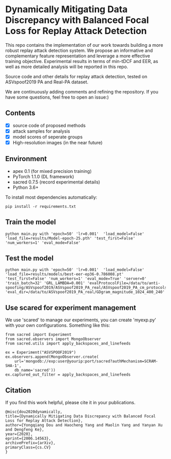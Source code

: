 # Dynamically Mitigating Data Discrepancy with Balanced Focal Loss for Replay Attack Detection

This repo contains the implementation of our work towards building a more robust replay attack detection system. We propose an informative and complementary feature representation and leverage a more effective training objective. Experimental results in terms of min-tDCF and EER, as well as more detailed analysis will be reported in this repo. 

Source code and other details for replay attack detection, tested on ASVspoof2019 PA and Real-PA dataset.

We are continuously adding comments and refining the repository. If you have some questions, feel free to open an issue:)

## Contents
- [x] source code of proposed methods 
- [x] attack samples for analysis
- [x] model scores of seperate groups
- [x] High-resolution images (in the near future)

## Environment
+ apex   0.1 (for mixed precision training)
+ PyTorch  1.1.0 (DL framework)
+ sacred 0.7.5 (record experimental details)
+ Python 3.6+ 

To install most dependencies automatically:

    pip install -r requirements.txt

## Train the model
    python main.py with 'epoch=50' 'lr=0.001'  'load_model=False' 'load_file=results/Model-epoch-25.pth' 'test_first=False' 'num_workers=1' 'eval_mode=False'

## Test the model
    python main.py with 'epoch=50' 'lr=0.001'  'load_model=False' 'load_file=results/models/best-eer-ep36-0.786008.pt' 'test_first=False' 'num_workers=1' 'eval_mode=True' 'server=0' 'train_batch=32' 'GRL_LAMBDA=0.001' 'evalProtocolFile=/data/to/anti-spoofing/ASVspoof2019/ASVspoof2019_PA_real/ASVspoof2019_PA_cm_protocols/ASVspoof2019.PA.real.cm.eval.trl.txt' 'eval_dir=/data/to/ASVspoof2019_PA_real/GDgram_magnitude_1024_400_240'

## Use scared for experiment management
We use 'scared' to manage our experiments, you can create 'myexp.py' with your own configurations.
Something like this:

    from sacred import Experiment
    from sacred.observers import MongoObserver
    from sacred.utils import apply_backspaces_and_linefeeds

    ex = Experiment("ASVSPOOF2019")
    ex.observers.append(MongoObserver.create(
        url='mongodb://exp:user@yourip:port/sacred?authMechanism=SCRAM-SHA-1',
        db_name='sacred'))
    ex.captured_out_filter = apply_backspaces_and_linefeeds

## Citation
If you find this work helpful, please cite it in your publications.

    @misc{dou2020dynamically,
    title={Dynamically Mitigating Data Discrepancy with Balanced Focal Loss for Replay Attack Detection},
    author={Yongqiang Dou and Haocheng Yang and Maolin Yang and Yanyan Xu and Dengfeng Ke},
    year={2020},
    eprint={2006.14563},
    archivePrefix={arXiv},
    primaryClass={cs.CV}
    }
